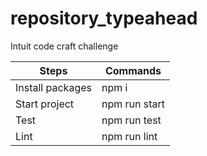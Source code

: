 # repository_typeahead
Intuit code craft challenge

| **Steps** | **Commands** |
|----------|-------|
|  Install packages  |   npm i    |
|  Start project | npm run start |
|  Test | npm run test |
|  Lint | npm run lint |
